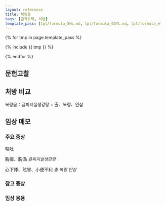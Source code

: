 ```yaml
---
layout: reference
title: 복령음
tags: [금궤요략, 처방]
template_pass: [tpl/formula_SHL.md, tpl/formula_GGYL.md, tpl/formula_etc.md]
---
```


{% for tmp in page.template_pass %}

{% include {{ tmp }} %}

{% endfor %}

## 문헌고찰



## 처방 비교

복령음：귤피지실생강탕 + 출、복령、인삼

## 임상 메모

### 주요 증상

嘔吐

胸痺、胸滿 _귤피지실생강탕_

心下悸、眩冒、小便不利 _출_ _복령_ _인삼_


### 참고 증상


### 임상 응용

